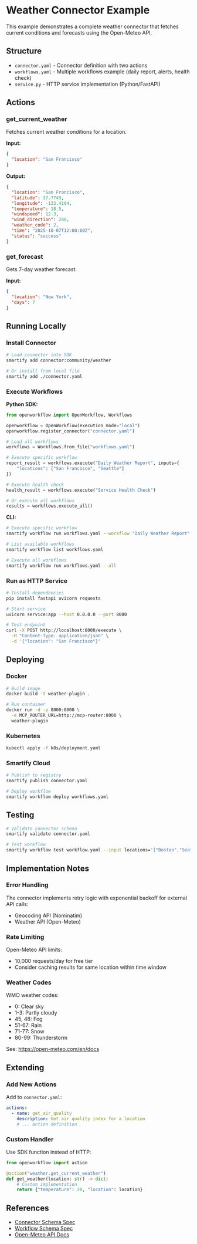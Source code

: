 # Weather Connector Example

This example demonstrates a complete weather connector that fetches current conditions and forecasts using the Open-Meteo API.

## Structure

- `connector.yaml` - Connector definition with two actions
- `workflows.yaml` - Multiple workflows example (daily report, alerts, health check)
- `service.py` - HTTP service implementation (Python/FastAPI)

## Actions

### get_current_weather

Fetches current weather conditions for a location.

**Input:**
```json
{
  "location": "San Francisco"
}
```

**Output:**
```json
{
  "location": "San Francisco",
  "latitude": 37.7749,
  "longitude": -122.4194,
  "temperature": 18.5,
  "windspeed": 12.3,
  "wind_direction": 280,
  "weather_code": 2,
  "time": "2025-10-07T12:00:00Z",
  "status": "success"
}
```

### get_forecast

Gets 7-day weather forecast.

**Input:**
```json
{
  "location": "New York",
  "days": 7
}
```

## Running Locally

### Install Connector

```bash
# Load connector into SDK
smartify add connector:community/weather

# Or install from local file
smartify add ./connector.yaml
```

### Execute Workflows

**Python SDK:**
```python
from openworkflow import OpenWorkflow, Workflows

openworkflow = OpenWorkflow(execution_mode="local")
openworkflow.register_connector("connector.yaml")

# Load all workflows
workflows = Workflows.from_file("workflows.yaml")

# Execute specific workflow
report_result = workflows.execute("Daily Weather Report", inputs={
    "locations": ["San Francisco", "Seattle"]
})

# Execute health check
health_result = workflows.execute("Service Health Check")

# Or execute all workflows
results = workflows.execute_all()
```

**CLI:**
```bash
# Execute specific workflow
smartify workflow run workflows.yaml --workflow "Daily Weather Report" --input locations='["Boston","NYC"]'

# List available workflows
smartify workflow list workflows.yaml

# Execute all workflows
smartify workflow run workflows.yaml --all
```

### Run as HTTP Service

```bash
# Install dependencies
pip install fastapi uvicorn requests

# Start service
uvicorn service:app --host 0.0.0.0 --port 8000

# Test endpoint
curl -X POST http://localhost:8000/execute \
  -H "Content-Type: application/json" \
  -d '{"location": "San Francisco"}'
```

## Deploying

### Docker

```bash
# Build image
docker build -t weather-plugin .

# Run container
docker run -d -p 8000:8000 \
  -e MCP_ROUTER_URL=http://mcp-router:8000 \
  weather-plugin
```

### Kubernetes

```bash
kubectl apply -f k8s/deployment.yaml
```

### Smartify Cloud

```bash
# Publish to registry
smartify publish connector.yaml

# Deploy workflow
smartify workflow deploy workflows.yaml
```

## Testing

```bash
# Validate connector schema
smartify validate connector.yaml

# Test workflow
smartify workflow test workflow.yaml --input locations='["Boston","Seattle"]'
```

## Implementation Notes

### Error Handling

The connector implements retry logic with exponential backoff for external API calls:
- Geocoding API (Nominatim)
- Weather API (Open-Meteo)

### Rate Limiting

Open-Meteo API limits:
- 10,000 requests/day for free tier
- Consider caching results for same location within time window

### Weather Codes

WMO weather codes:
- 0: Clear sky
- 1-3: Partly cloudy
- 45, 48: Fog
- 51-67: Rain
- 71-77: Snow
- 80-99: Thunderstorm

See: https://open-meteo.com/en/docs

## Extending

### Add New Actions

Add to `connector.yaml`:
```yaml
actions:
  - name: get_air_quality
    description: Get air quality index for a location
    # ... action definition
```

### Custom Handler

Use SDK function instead of HTTP:
```python
from openworkflow import action

@action("weather.get_current_weather")
def get_weather(location: str) -> dict:
    # Custom implementation
    return {"temperature": 20, "location": location}
```

## References

- [Connector Schema Spec](../../specs/connector-schema.md)
- [Workflow Schema Spec](../../specs/workflow-schema.md)
- [Open-Meteo API Docs](https://open-meteo.com/en/docs)
